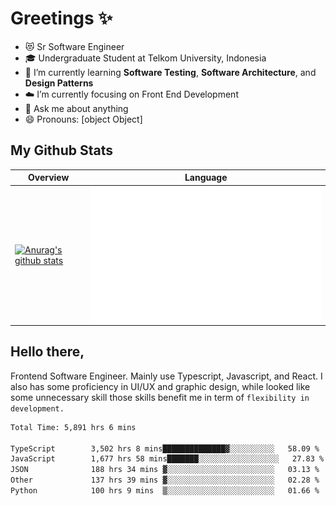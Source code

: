 # Greetings ✨
- 😻 Sr Software Engineer
- 🎓 Undergraduate Student at Telkom University, Indonesia
- 🌱 I’m currently learning **Software Testing**, **Software Architecture**, and **Design Patterns**
- ☁️ I’m currently focusing on Front End Development
- 💬 Ask me about anything
- 😄 Pronouns: [object Object]

## My Github Stats

| Overview | Language |
| --- | --- |
|[![Anurag's github stats](https://github-readme-stats.vercel.app/api?username=abui-am&count_private=true)](https://github.com/anuraghazra/github-readme-stats)|![Language](https://raw.githubusercontent.com/abui-am/stats/c6455f656dfce7acd3951e5ec5b25d72af0b2ee3/generated/languages.svg)|

## Hello there, 
Frontend Software Engineer. 
Mainly use Typescript, Javascript, and React. I also has some proficiency in UI/UX and graphic design, while looked like some unnecessary skill those skills benefit me in term of `flexibility in development.`


<!--START_SECTION:waka-->

```txt
Total Time: 5,891 hrs 6 mins

TypeScript        3,502 hrs 8 mins██████████████▓░░░░░░░░░░   58.09 %
JavaScript        1,677 hrs 58 mins███████░░░░░░░░░░░░░░░░░░   27.83 %
JSON              188 hrs 34 mins ▓░░░░░░░░░░░░░░░░░░░░░░░░   03.13 %
Other             137 hrs 39 mins ▓░░░░░░░░░░░░░░░░░░░░░░░░   02.28 %
Python            100 hrs 9 mins  ▒░░░░░░░░░░░░░░░░░░░░░░░░   01.66 %
```

<!--END_SECTION:waka-->
